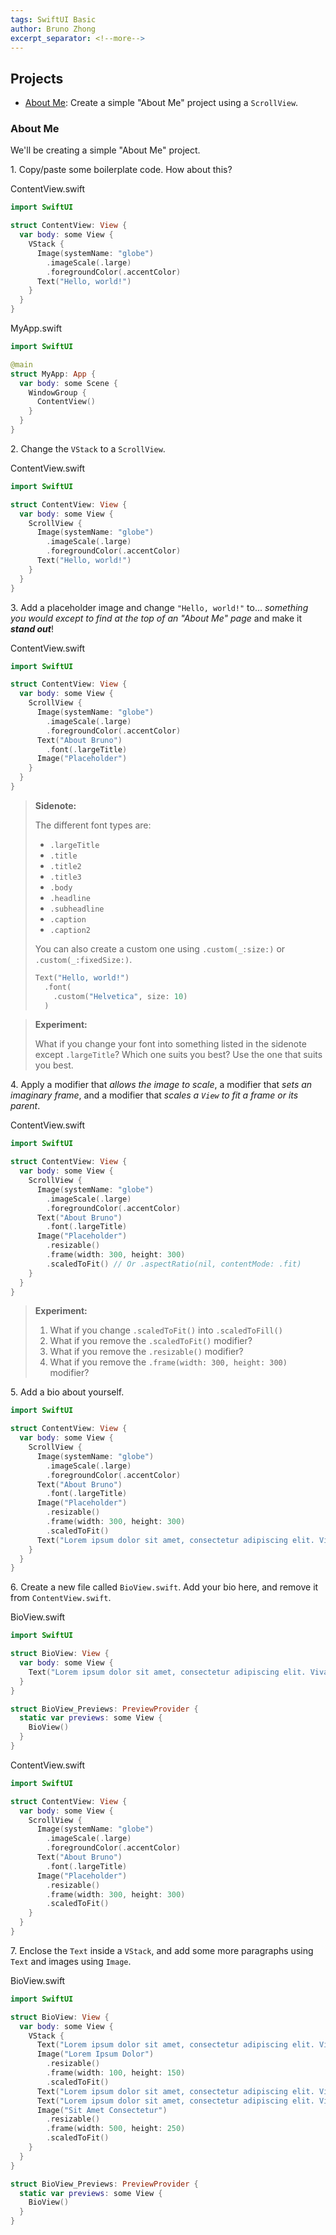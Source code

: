 ```yaml
---
tags: SwiftUI Basic
author: Bruno Zhong
excerpt_separator: <!--more-->
---
```


## Projects

- [About Me](#about-me): Create a simple "About Me" project using a `ScrollView`.

### About Me

We'll be creating a simple "About Me" project.

1\. Copy/paste some boilerplate code. How about this?

ContentView.swift
```swift
import SwiftUI

struct ContentView: View {
  var body: some View {
    VStack {
      Image(systemName: "globe")
        .imageScale(.large)
        .foregroundColor(.accentColor)
      Text("Hello, world!")
    }
  }
}
```

MyApp.swift
```swift
import SwiftUI

@main
struct MyApp: App {
  var body: some Scene {
    WindowGroup {
      ContentView()
    }
  }
}
```

2\. Change the `VStack` to a `ScrollView`.

ContentView.swift
```swift
import SwiftUI

struct ContentView: View {
  var body: some View {
    ScrollView {
      Image(systemName: "globe")
        .imageScale(.large)
        .foregroundColor(.accentColor)
      Text("Hello, world!")
    }
  }
}
```

<!--more-->

3\. Add a placeholder image and change `"Hello, world!"` to... *something you would except to find at the top of an "About Me" page* and make it ***stand out***!

ContentView.swift
```swift
import SwiftUI

struct ContentView: View {
  var body: some View {
    ScrollView {
      Image(systemName: "globe")
        .imageScale(.large)
        .foregroundColor(.accentColor)
      Text("About Bruno")
        .font(.largeTitle)
      Image("Placeholder")
    }
  }
}
```

> **Sidenote:**
> 
> The different font types are:
> - `.largeTitle`
> - `.title`
> - `.title2`
> - `.title3`
> - `.body`
> - `.headline`
> - `.subheadline`
> - `.caption`
> - `.caption2`
>
> You can also create a custom one using `.custom(_:size:)` or `.custom(_:fixedSize:)`.
>
> ```swift
> Text("Hello, world!")
>   .font(
>     .custom("Helvetica", size: 10)
>   )
> ```

> **Experiment:**
>
> What if you change your font into something listed in the sidenote except `.largeTitle`? Which one suits you best? Use the one that suits you best.

4\. Apply a modifier that *allows the image to scale*, a modifier that *sets an imaginary frame*, and a modifier that *scales a `View` to fit a frame or its parent*.

ContentView.swift
```swift
import SwiftUI

struct ContentView: View {
  var body: some View {
    ScrollView {
      Image(systemName: "globe")
        .imageScale(.large)
        .foregroundColor(.accentColor)
      Text("About Bruno")
        .font(.largeTitle)
      Image("Placeholder")
        .resizable()
        .frame(width: 300, height: 300)
        .scaledToFit() // Or .aspectRatio(nil, contentMode: .fit)
    }
  }
}
```

> **Experiment:** 
> 
> 1. What if you change `.scaledToFit()` into `.scaledToFill()`
> 2. What if you remove the `.scaledToFit()` modifier?
> 3. What if you remove the `.resizable()` modifier?
> 4. What if you remove the `.frame(width: 300, height: 300)` modifier?

5\. Add a bio about yourself.

```swift
import SwiftUI

struct ContentView: View {
  var body: some View {
    ScrollView {
      Image(systemName: "globe")
        .imageScale(.large)
        .foregroundColor(.accentColor)
      Text("About Bruno")
        .font(.largeTitle)
      Image("Placeholder")
        .resizable()
        .frame(width: 300, height: 300)
        .scaledToFit()
      Text("Lorem ipsum dolor sit amet, consectetur adipiscing elit. Vivamus aliquam rhoncus justo, a luctus purus finibus non. Aenean porttitor sapien non lectus eleifend, vitae accumsan est rutrum. Interdum et malesuada fames ac ante ipsum primis in faucibus. In fringilla augue ipsum, sit amet fringilla quam maximus sit amet. Nunc varius nibh laoreet lacinia fringilla. Proin vel neque pharetra augue tristique commodo vel quis leo. Curabitur at ex ut neque condimentum faucibus sed non ante. Suspendisse gravida vehicula lorem eget suscipit. Ut nec erat lectus. Pellentesque dapibus enim nibh, quis convallis leo ultricies vel. Sed ultricies neque vel turpis posuere, quis dignissim purus ornare.")
    }
  }
}
```

6\. Create a new file called `BioView.swift`. Add your bio here, and remove it from `ContentView.swift`.

BioView.swift
```swift
import SwiftUI

struct BioView: View {
  var body: some View {
    Text("Lorem ipsum dolor sit amet, consectetur adipiscing elit. Vivamus aliquam rhoncus justo, a luctus purus finibus non. Aenean porttitor sapien non lectus eleifend, vitae accumsan est rutrum. Interdum et malesuada fames ac ante ipsum primis in faucibus. In fringilla augue ipsum, sit amet fringilla quam maximus sit amet. Nunc varius nibh laoreet lacinia fringilla. Proin vel neque pharetra augue tristique commodo vel quis leo. Curabitur at ex ut neque condimentum faucibus sed non ante. Suspendisse gravida vehicula lorem eget suscipit. Ut nec erat lectus. Pellentesque dapibus enim nibh, quis convallis leo ultricies vel. Sed ultricies neque vel turpis posuere, quis dignissim purus ornare.")
  }
}

struct BioView_Previews: PreviewProvider {
  static var previews: some View {
    BioView()
  }
}
```

ContentView.swift
```swift
import SwiftUI

struct ContentView: View {
  var body: some View {
    ScrollView {
      Image(systemName: "globe")
        .imageScale(.large)
        .foregroundColor(.accentColor)
      Text("About Bruno")
        .font(.largeTitle)
      Image("Placeholder")
        .resizable()
        .frame(width: 300, height: 300)
        .scaledToFit()
    }
  }
}
```

7\. Enclose the `Text` inside a `VStack`, and add some more paragraphs using `Text` and images using `Image`.

BioView.swift
```swift
import SwiftUI

struct BioView: View {
  var body: some View {
    VStack {
      Text("Lorem ipsum dolor sit amet, consectetur adipiscing elit. Vivamus aliquam rhoncus justo, a luctus purus finibus non. Aenean porttitor sapien non lectus eleifend, vitae accumsan est rutrum. Interdum et malesuada fames ac ante ipsum primis in faucibus. In fringilla augue ipsum, sit amet fringilla quam maximus sit amet. Nunc varius nibh laoreet lacinia fringilla. Proin vel neque pharetra augue tristique commodo vel quis leo. Curabitur at ex ut neque condimentum faucibus sed non ante. Suspendisse gravida vehicula lorem eget suscipit. Ut nec erat lectus. Pellentesque dapibus enim nibh, quis convallis leo ultricies vel. Sed ultricies neque vel turpis posuere, quis dignissim purus ornare.")
      Image("Lorem Ipsum Dolor")
        .resizable()
        .frame(width: 100, height: 150)
        .scaledToFit()
      Text("Lorem ipsum dolor sit amet, consectetur adipiscing elit. Vivamus aliquam rhoncus justo, a luctus purus finibus non. Aenean porttitor sapien non lectus eleifend, vitae accumsan est rutrum. Interdum et malesuada fames ac ante ipsum primis in faucibus. In fringilla augue ipsum, sit amet fringilla quam maximus sit amet. Nunc varius nibh laoreet lacinia fringilla. Proin vel neque pharetra augue tristique commodo vel quis leo. Curabitur at ex ut neque condimentum faucibus sed non ante. Suspendisse gravida vehicula lorem eget suscipit. Ut nec erat lectus. Pellentesque dapibus enim nibh, quis convallis leo ultricies vel. Sed ultricies neque vel turpis posuere, quis dignissim purus ornare.")
      Text("Lorem ipsum dolor sit amet, consectetur adipiscing elit. Vivamus aliquam rhoncus justo, a luctus purus finibus non. Aenean porttitor sapien non lectus eleifend, vitae accumsan est rutrum. Interdum et malesuada fames ac ante ipsum primis in faucibus. In fringilla augue ipsum, sit amet fringilla quam maximus sit amet. Nunc varius nibh laoreet lacinia fringilla. Proin vel neque pharetra augue tristique commodo vel quis leo. Curabitur at ex ut neque condimentum faucibus sed non ante. Suspendisse gravida vehicula lorem eget suscipit. Ut nec erat lectus. Pellentesque dapibus enim nibh, quis convallis leo ultricies vel. Sed ultricies neque vel turpis posuere, quis dignissim purus ornare.")
      Image("Sit Amet Consectetur")
        .resizable()
        .frame(width: 500, height: 250)
        .scaledToFit()
    }
  }
}

struct BioView_Previews: PreviewProvider {
  static var previews: some View {
    BioView()
  }
}
```
